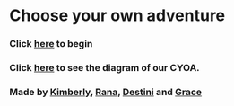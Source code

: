 # Choose your own adventure
### Click [here](~/wd/classworkcyoa-setup/vacation/vacation.md) to begin
### Click [here](https://docs.google.com/drawings/d/1WUxZ2ixHH5jOacdDn9eezGDSDJzcOujgC1WoIu6lxUw/edit) to see the diagram of our CYOA.
### Made by [Kimberly](https://github.com/Kimberlya0114), [Rana](https://github.com/ranay4626), [Destini](https://github.com/destinig4631) and [Grace](https://github.com/graced2739)
